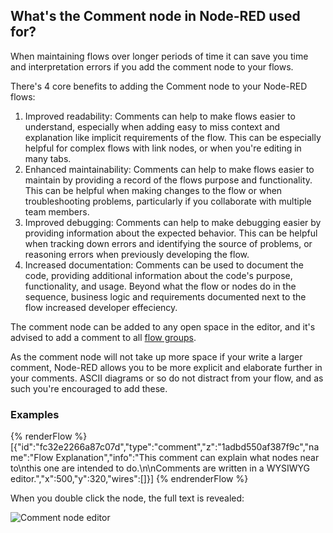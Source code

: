 ## What's the Comment node in Node-RED used for?

When maintaining flows over longer periods of time it can save you time and
interpretation errors if you add the comment node to your flows.

There's 4 core benefits to adding the Comment node to your Node-RED flows:

1. Improved readability: Comments can help to make flows easier to understand, especially when adding
easy to miss context and explanation like implicit requirements of the flow. This can be especially
helpful for complex flows with link nodes, or when you're editing in many tabs.
1. Enhanced maintainability: Comments can help to make flows easier to maintain
by providing a record of the flows purpose and functionality. This can be helpful
when making changes to the flow or when troubleshooting problems, particularly
if you collaborate with multiple team members.
1. Improved debugging: Comments can help to make debugging easier by providing
information about the expected behavior. This can be helpful when tracking down
errors and identifying the source of problems, or reasoning errors when previously
developing the flow.
1. Increased documentation: Comments can be used to document the code, providing
additional information about the code's purpose, functionality, and usage. Beyond
what the flow or nodes do in the sequence, business logic and requirements documented
next to the flow increased developer effeciency.

The comment node can be added to any open space in the editor, and it's advised
to add a comment to all [flow groups](/node-red/learning-resources/quick-tips/node-red-tips-5//#3.-group-nodes-together-to-make-your-flows-easier-to-read).

As the comment node will not take up more space if your write a larger comment,
Node-RED allows you to be more explicit and elaborate further in your comments.
ASCII diagrams or so do not distract from your flow, and as such you're encouraged
to add these.

### Examples

{% renderFlow %}
[{"id":"fc32e2266a87c07d","type":"comment","z":"1adbd550af387f9c","name":"Flow Explanation","info":"This comment can explain what nodes near to\nthis one are intended to do.\n\nComments are written in a WYSIWYG editor.","x":500,"y":320,"wires":[]}]
{% endrenderFlow %}

When you double click the node, the full text is revealed:

![Comment node editor](./images/comment-node-full-text.png)

